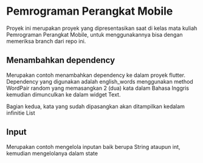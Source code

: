 # Pemrograman Perangkat Mobile

Proyek ini merupakan proyek yang dipresentasikan saat di kelas mata kuliah Pemrograman Perangkat Mobile, untuk menggunakannya bisa dengan memeriksa branch dari repo ini.

## Menambahkan dependency

Merupakan contoh menambahkan dependency ke dalam proyek flutter. Dependency yang digunakan adalah english_words menggunakan method WordPair random yang memasangkan 2 (dua) kata dalam Bahasa Inggris kemudian dimunculkan ke dalam widget Text.

Bagian kedua, kata yang sudah dipasangkan akan ditampilkan kedalam infinitie List

## Input

Merupakan contoh mengelola inputan baik berupa String ataupun int, kemudian mengelolanya dalam state